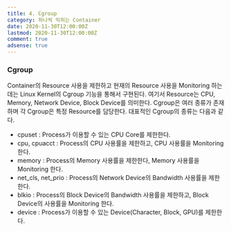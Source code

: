 ```yaml
---
title: 4. Cgroup
category: 하나씩 익히는 Container
date: 2020-11-30T12:00:00Z
lastmod: 2020-11-30T12:00:00Z
comment: true
adsense: true
---
```


### Cgroup

Container의 Resource 사용을 제한하고 현재의 Resource 사용을 Monitoring 하는데는 Linux Kernel의 Cgroup 기능을 통해서 구현된다. 여기서 Resource는 CPU, Memory, Network Device, Block Device를 의미한다. Cgroup은 여러 종류가 존재하며 각 Cgroup은 특정 Resource를 담당한다. 대표적인 Cgroup의 종류는 다음과 같다.

* cpuset : Process가 이용할 수 있는 CPU Core를 제한한다.
* cpu, cpuacct : Process의 CPU 사용률을 제한하고, CPU 사용률을 Monitoring 한다.
* memory : Process의 Memory 사용률을 제한한다, Memory 사용률을 Monitoring 한다.
* net_cls, net_prio : Process의 Network Device의 Bandwidth 사용률을 제한한다.
* blkio : Process의 Block Device의 Bandwidth 사용률을 제한하고, Block Device의 사용률을 Monitoring 한다.
* device : Process가 이용할 수 있는 Device(Character, Block, GPU)를 제한한다.
